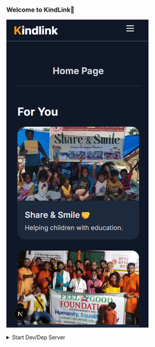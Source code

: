 ### Welcome to KindLink💝
![](./public/screenshots/home-page-example.png)

<details>
<summary>Start Dev/Dep Server</summary>
First, run the development server:
```bash
npm run dev
pnpm dev
```
Open [http://localhost:3000](http://localhost:3000) with your browser to see the result.
</details>


